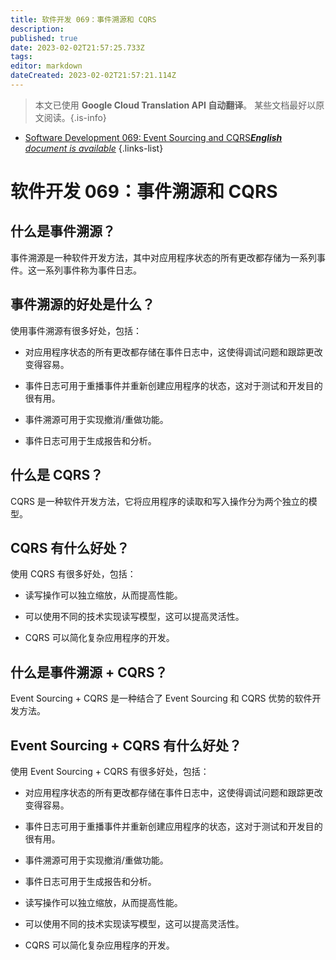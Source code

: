 ```yaml
---
title: 软件开发 069：事件溯源和 CQRS
description: 
published: true
date: 2023-02-02T21:57:25.733Z
tags: 
editor: markdown
dateCreated: 2023-02-02T21:57:21.114Z
---
```


> 本文已使用 **Google Cloud Translation API 自动翻译**。
某些文档最好以原文阅读。{.is-info}



- [Software Development 069: Event Sourcing and CQRS***English** document is available*](/en/Knowledge-base/Software-Development/Learning/software-development-069-event-sourcing-and-cqrs)
{.links-list}


# 软件开发 069：事件溯源和 CQRS

## 什么是事件溯源？

事件溯源是一种软件开发方法，其中对应用程序状态的所有更改都存储为一系列事件。这一系列事件称为事件日志。

## 事件溯源的好处是什么？

使用事件溯源有很多好处，包括：

- 对应用程序状态的所有更改都存储在事件日志中，这使得调试问题和跟踪更改变得容易。

- 事件日志可用于重播事件并重新创建应用程序的状态，这对于测试和开发目的很有用。

- 事件溯源可用于实现撤消/重做功能。

- 事件日志可用于生成报告和分析。

## 什么是 CQRS？

CQRS 是一种软件开发方法，它将应用程序的读取和写入操作分为两个独立的模型。

## CQRS 有什么好处？

使用 CQRS 有很多好处，包括：

- 读写操作可以独立缩放，从而提高性能。

- 可以使用不同的技术实现读写模型，这可以提高灵活性。

- CQRS 可以简化复杂应用程序的开发。

## 什么是事件溯源 + CQRS？

Event Sourcing + CQRS 是一种结合了 Event Sourcing 和 CQRS 优势的软件开发方法。

## Event Sourcing + CQRS 有什么好处？

使用 Event Sourcing + CQRS 有很多好处，包括：

- 对应用程序状态的所有更改都存储在事件日志中，这使得调试问题和跟踪更改变得容易。

- 事件日志可用于重播事件并重新创建应用程序的状态，这对于测试和开发目的很有用。

- 事件溯源可用于实现撤消/重做功能。

- 事件日志可用于生成报告和分析。

- 读写操作可以独立缩放，从而提高性能。

- 可以使用不同的技术实现读写模型，这可以提高灵活性。

- CQRS 可以简化复杂应用程序的开发。